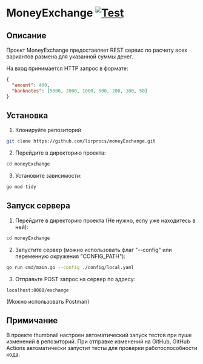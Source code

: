 # MoneyExchange    [![Test](https://github.com/lirprocs/moneyExchange/actions/workflows/test.yaml/badge.svg)](https://github.com/lirprocs/moneyExchange/actions/workflows/test.yaml)

## Описание
Проект MoneyExchange предоставляет REST сервис по расчету всех вариантов размена для указанной суммы денег.

На вход принимается HTTP запрос в формате:
```json
{
  "amount": 400,
  "banknotes": [5000, 2000, 1000, 500, 200, 100, 50]
}
```

## Установка
1. Клонируйте репозиторий
```bash
git clone https://github.com/lirprocs/moneyExchange.git
```
2. Перейдите в директорию проекта:
```bash
cd moneyExchange
```
3. Установите зависимости:
```bash
go mod tidy
```

## Запуск сервера
1. Перейдите в директорию проекта (Не нужно, еслу уже находитесь в ней):
```bash
cd moneyExchange
```
2. Запустите сервер (можно использовать флаг "--config" или переменную окружения "CONFIG_PATH"):
```bash
go run cmd/main.go --config ./config/local.yaml 
```
3. Отправьте POST запрос на сервер по адресу:
```
localhost:8088/exchange 
```
(Можно использовать Postman)
## Примичание
В проекте thumbnail настроен автоматический запуск тестов при пуше изменений в репозиторий. При отправке изменений на GitHub, GitHub Actions автоматически запустит тесты для проверки работоспособности кода.
